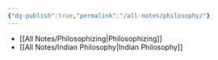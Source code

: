 ```yaml
---
{"dg-publish":true,"permalink":"/all-notes/philosophy/"}
---
```




- [[All Notes/Philosophizing\|Philosophizing]]
- [[All Notes/Indian Philosophy\|Indian Philosophy]]